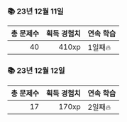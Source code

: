 ### 📚 23년 12월 11일
|총 문제수|획득 경험치|연속 학습|
|---:|---:|---|
40|410xp|1일째🔥|

### 📚 23년 12월 12일
|총 문제수|획득 경험치|연속 학습|
|---:|---:|---|
17|170xp|2일째🔥|
